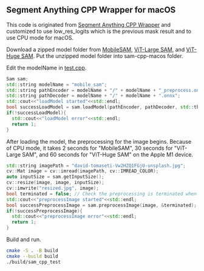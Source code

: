 ## Segment Anything CPP Wrapper for macOS

This code is originated from [Segment Anything CPP Wrapper](https://github.com/dinglufe/segment-anything-cpp-wrapper) and customized to use low_res_logits which is the previous mask result and to use CPU mode for macOS.

Download a zipped model folder from
[MobileSAM](https://huggingface.co/rectlabel/segment-anything-onnx-models/resolve/main/mobile_sam.zip), [ViT-Large SAM](https://huggingface.co/rectlabel/segment-anything-onnx-models/resolve/main/sam_vit_l_0b3195.zip), and [ViT-Huge SAM](https://huggingface.co/rectlabel/segment-anything-onnx-models/resolve/main/sam_vit_h_4b8939.zip).
Put the unzipped model folder into sam-cpp-macos folder.

Edit the modelName in [test.cpp](https://github.com/ryouchinsa/Rectlabel-support/blob/master/sam-cpp-macos/test.cpp).
```cpp
Sam sam;
std::string modelName = "mobile_sam";
std::string pathEncoder = modelName + "/" + modelName + "_preprocess.onnx";
std::string pathDecoder = modelName + "/" + modelName + ".onnx";
std::cout<<"loadModel started"<<std::endl;
bool successLoadModel = sam.loadModel(pathEncoder, pathDecoder, std::thread::hardware_concurrency());
if(!successLoadModel){
  std::cout<<"loadModel error"<<std::endl;
  return 1;
}
```

After loading the model, the preprocessing for the image begins. Because of CPU mode, it takes 2 seconds for "MobileSAM", 30 seconds for "ViT-Large SAM", and 60 seconds for "ViT-Huge SAM" on the Apple M1 device.
```cpp
std::string imagePath = "david-tomaseti-Vw2HZQ1FGjU-unsplash.jpg";
cv::Mat image = cv::imread(imagePath, cv::IMREAD_COLOR);
auto inputSize = sam.getInputSize();
cv::resize(image, image, inputSize);
cv::imwrite("resized.jpg", image);
bool terminated = false; // Check the preprocessing is terminated when the image is changed
std::cout<<"preprocessImage started"<<std::endl;
bool successPreprocessImage = sam.preprocessImage(image, &terminated);
if(!successPreprocessImage){
  std::cout<<"preprocessImage error"<<std::endl;
  return 1;
}
```
Build and run.
```bash
cmake -S . -B build
cmake --build build
./build/sam_cpp_test
```

